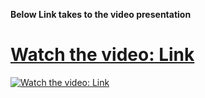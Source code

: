 **Below Link takes to the video presentation** 
# [Watch the video: Link](https://www.youtube.com/watch?v=gDl_Ul9BrfE)
[![Watch the video: Link](https://user-images.githubusercontent.com/48029688/87522912-d85a8000-c6a3-11ea-8d30-e6079da66095.gif)](https://www.youtube.com/watch?v=gDl_Ul9BrfE)</div>
